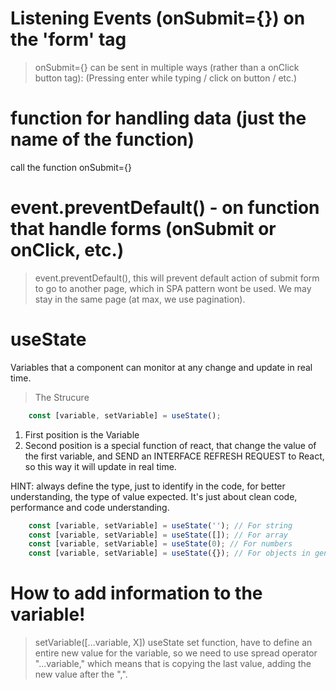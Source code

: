 # Listening Events (onSubmit={}) on the 'form' tag
> onSubmit={} 
can be sent in multiple ways (rather than a onClick button tag): (Pressing enter while typing / click on button / etc.)

# function for handling data (just the name of the function)
call the function onSubmit={}

# event.preventDefault() - on function that handle forms (onSubmit or onClick, etc.)
> event.preventDefault(), this will prevent default action of submit form to go to another page, which in SPA pattern wont be used. We may stay in the same page (at max, we use pagination).

# useState
Variables that a component can monitor at any change and update in real time.

> The Strucure
```js
    const [variable, setVariable] = useState();
```

1. First position is the Variable
2. Second position is a special function of react, that change the value of the first variable, and SEND an INTERFACE REFRESH REQUEST to React, so this way it will update in real time.

HINT:
always define the type, just to identify in the code, for better understanding, the type of value expected. It's just about clean code, performance and code understanding.

```js
    const [variable, setVariable] = useState(''); // For string
    const [variable, setVariable] = useState([]); // For array
    const [variable, setVariable] = useState(0); // For numbers
    const [variable, setVariable] = useState({}); // For objects in general
```

# How to add information to the variable!
> setVariable([...variable, X])
useState set function, have to define an entire new value for the variable, so we need to use spread operator "...variable," which means that is copying the last value, adding the new value after the ",".